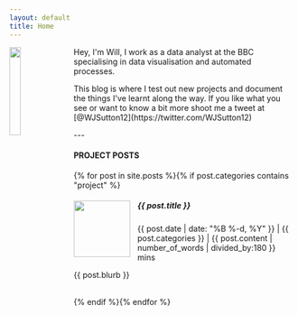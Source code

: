 ```yaml
---
layout: default
title: Home
---
```

<div>
<img src="https://pbs.twimg.com/profile_images/1228767622432464896/wi01-oYY_400x400.jpg" align="left" style="width:20%;height:20%;padding-right:10px;"> Hey, I'm Will, I work as a data analyst at the BBC specialising in data visualisation and automated processes. 
<p>This blog is where I test out new projects and document the things I've learnt along the way. If you like what you see or want to know a bit more shoot me a tweet at [@WJSutton12](https://twitter.com/WJSutton12)</p>
</div>
---


<h4>PROJECT POSTS</h4>

<ul>
	{% for post in site.posts %}{% if post.categories contains "project" %}
	<div>
		<a href="{{ post.url | prepend: site.baseurl }}" style="color: inherit;text-decoration: inherit"><img src="{{ site.baseurl }}/{{ post.img }}" align="left" style="width:100px;height:100px;padding-right:10px;"><h5>{{ post.title }}</h5>
		<span>{{ post.date | date: "%B %-d, %Y" }} | {{ post.categories }} | {{ post.content | number_of_words | divided_by:180 }} mins </span>
		<p>{{ post.blurb }}</p></a>
		<br>
	</div>
	{% endif %}{% endfor %}
</ul>
